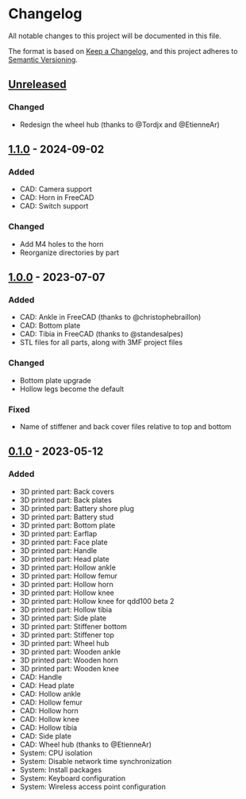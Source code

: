 # Changelog

All notable changes to this project will be documented in this file.

The format is based on [Keep a Changelog](https://keepachangelog.com/en/1.0.0/),
and this project adheres to [Semantic Versioning](https://semver.org/spec/v2.0.0.html).

## [Unreleased]

### Changed

- Redesign the wheel hub (thanks to @Tordjx and @EtienneAr)
## [1.1.0] - 2024-09-02



### Added

- CAD: Camera support
- CAD: Horn in FreeCAD
- CAD: Switch support

### Changed

- Add M4 holes to the horn
- Reorganize directories by part

## [1.0.0] - 2023-07-07

### Added

- CAD: Ankle in FreeCAD (thanks to @christophebraillon)
- CAD: Bottom plate
- CAD: Tibia in FreeCAD (thanks to @standesalpes)
- STL files for all parts, along with 3MF project files

### Changed

- Bottom plate upgrade
- Hollow legs become the default

### Fixed

- Name of stiffener and back cover files relative to top and bottom

## [0.1.0] - 2023-05-12

### Added

- 3D printed part: Back covers
- 3D printed part: Back plates
- 3D printed part: Battery shore plug
- 3D printed part: Battery stud
- 3D printed part: Bottom plate
- 3D printed part: Earflap
- 3D printed part: Face plate
- 3D printed part: Handle
- 3D printed part: Head plate
- 3D printed part: Hollow ankle
- 3D printed part: Hollow femur
- 3D printed part: Hollow horn
- 3D printed part: Hollow knee
- 3D printed part: Hollow knee for qdd100 beta 2
- 3D printed part: Hollow tibia
- 3D printed part: Side plate
- 3D printed part: Stiffener bottom
- 3D printed part: Stiffener top
- 3D printed part: Wheel hub
- 3D printed part: Wooden ankle
- 3D printed part: Wooden horn
- 3D printed part: Wooden knee
- CAD: Handle
- CAD: Head plate
- CAD: Hollow ankle
- CAD: Hollow femur
- CAD: Hollow horn
- CAD: Hollow knee
- CAD: Hollow tibia
- CAD: Side plate
- CAD: Wheel hub (thanks to @EtienneAr)
- System: CPU isolation
- System: Disable network time synchronization
- System: Install packages
- System: Keyboard configuration
- System: Wireless access point configuration

[unreleased]: https://github.com/upkie/parts/compare/v1.1.0...HEAD
[1.1.0]: https://github.com/upkie/parts/compare/v1.0.0...v1.1.0
[1.0.0]: https://github.com/upkie/parts/compare/v0.1.0...v1.0.0
[0.1.0]: https://github.com/upkie/parts/releases/tag/v0.1.0
